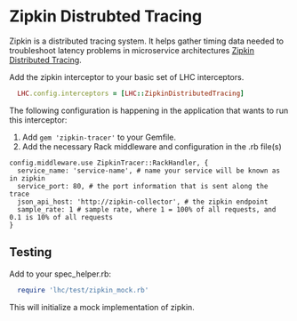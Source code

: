 # Zipkin Distrubted Tracing

Zipkin is a distributed tracing system. It helps gather timing data needed to troubleshoot latency problems in microservice architectures [Zipkin Distributed Tracing](https://zipkin.io/).

Add the zipkin interceptor to your basic set of LHC interceptors.

```ruby
  LHC.config.interceptors = [LHC::ZipkinDistributedTracing]
```

The following configuration is happening in the application that wants to run this interceptor:

1. Add `gem 'zipkin-tracer'` to your Gemfile.
2. Add the necessary Rack middleware and configuration in the <environment>.rb file(s)

```
config.middleware.use ZipkinTracer::RackHandler, {
  service_name: 'service-name', # name your service will be known as in zipkin
  service_port: 80, # the port information that is sent along the trace
  json_api_host: 'http://zipkin-collector', # the zipkin endpoint
  sample_rate: 1 # sample rate, where 1 = 100% of all requests, and 0.1 is 10% of all requests
}
```

## Testing

Add to your spec_helper.rb:

```ruby
  require 'lhc/test/zipkin_mock.rb'
```

This will initialize a mock implementation of zipkin.
